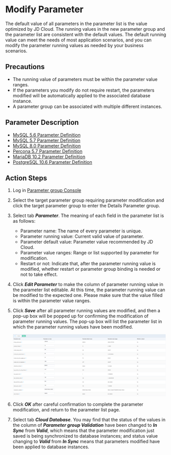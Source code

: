 # Modify Parameter
The default value of all parameters in the parameter list is the value optimized by JD Cloud. The running values in the new parameter group and the parameter list are consistent with the default values. The default running value can meet the needs of most application scenarios, and you can modify the parameter running values as needed by your business scenarios.

## Precautions
* The running value of parameters must be within the parameter value ranges.
* If the parameters you modify do not require restart, the parameters modified will be automatically applied to the associated database instance.
* A parameter group can be associated with multiple different instances.

## Parameter Description
* [MySQL 5.6 Parameter Definition](https://dev.mysql.com/doc/refman/5.6/en/server-system-variables.html)
* [MySQL 5.7 Parameter Definition](https://dev.mysql.com/doc/refman/5.7/en/server-system-variables.html)
* [MySQL 8.0 Parameter Definition](https://dev.mysql.com/doc/refman/8.0/en/server-system-variables.html)
* [Percona 5.7 Parameter Definition](https://dev.mysql.com/doc/refman/5.7/en/server-system-variables.html)
* [MariaDB 10.2 Parameter Definition](https://mariadb.com/kb/en/library/server-system-variables/)
* [PostgreSQL 10.6 Parameter Definition](https://www.postgresql.org/docs/10/runtime-config.html)

## Action Steps
1. Log in [Parameter group Console](https://rds-console.jdcloud.com/paramgroup/list)
2. Select the target parameter group requiring parameter modification and click the target parameter group to enter the Details Parameter group.
3. Select tab ***Parameter***. The meaning of each field in the parameter list is as follows:
    * Parameter name: The name of every parameter is unique.
    * Parameter running value: Current valid value of parameter.
    * Parameter default value: Parameter value recommended by JD Cloud.
    * Parameter value ranges: Range or list supported by parameter for modification.
    * Restart or not: Indicate that, after the parameter running value is modified, whether restart or parameter group binding is needed or not to take effect.
4. Click ***Edit Parameter*** to make the column of parameter running value in the parameter list editable. At this time, the parameter running value can be modified to the expected one. Please make sure that the value filled is within the parameter value ranges.
5. Click ***Save*** after all parameter running values are modified, and then a pop-up box will be popped up for confirming the modification of parameter running values. The pop-up box will list the parameter list in which the parameter running values have been modified.

    ![image](../../../../../image/RDS/1109_20.jpg)

6. Click ***OK*** after careful confirmation to complete the parameter modification, and return to the parameter list page.
7. Select tab ***Cloud Database***. You may find that the status of the values in the column of ***Parameter group Validation*** have been changed to ***In Sync*** from ***Valid***, which means that the parameter modification just saved is being synchronized to database instances; and status value changing to ***Valid*** from ***In Sync*** means that parameters modified have been applied to database instances.

